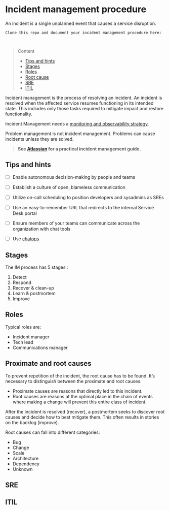 # Incident management procedure

An incident is a single unplanned event that causes a service disruption.

```
Clone this repo and document your incident management procedure here:



```
> Content
> - [Tips and hints](#tips-and-hints)
> - [Stages](#stages)
> - [Roles](#roles)
> - [Root cause](#proximate-and-root-causes)
> - [SRE](#sre)
> - [ITIL](#itil)

Incident management is the process of resolving an incident.
An incident is resolved when the affected service resumes functioning in its intended state. 
This includes only those tasks required to mitigate impact and restore functionality. 

Incident Management needs a [monitoring and observability strategy](monitoring-strategy.md).

Problem management is not incident management. Problems can cause incidents unless they are solved.

> **See [Atlassian](https://www.atlassian.com/incident-management) for a practical incident management guide.**

## Tips and hints

- [ ] Enable autonomous decision-making by people and teams


- [ ] Establish a culture of open, blameless communication 


- [ ] Utilize on-call scheduling to position developers and sysadmins as SREs


- [ ] Use an easy-to-remember URL that redirects to the internal Service Desk portal


- [ ] Ensure members of your teams can communicate across the organization with chat tools


- [ ] Use [chatops](https://www.atlassian.com/incident-management/devops/chatops)


## Stages

The IM process has 5 stages :

1. Detect
1. Respond
1. Recover & clean-up
1. Learn & postmortem
1. Improve

## Roles

Typical roles are:

- Incident manager
- Tech lead
- Communications manager


## Proximate and root causes

To prevent repetition of the incident, the root cause has to be found.
It’s necessary to distinguish between the proximate and root causes.
- Proximate causes are reasons that directly led to this incident.
- Root causes are reasons at the optimal place in the chain of events where making a change will prevent this entire class of incident.

After the incident is resolved (recover), a postmortem seeks to discover root causes and decide how to best
mitigate them. This often results in stories on the backlog (improve). 

Root causes can fall into different categories:

- Bug
- Change
- Scale
- Architecture
- Dependency
- Unknown

## SRE


## ITIL
